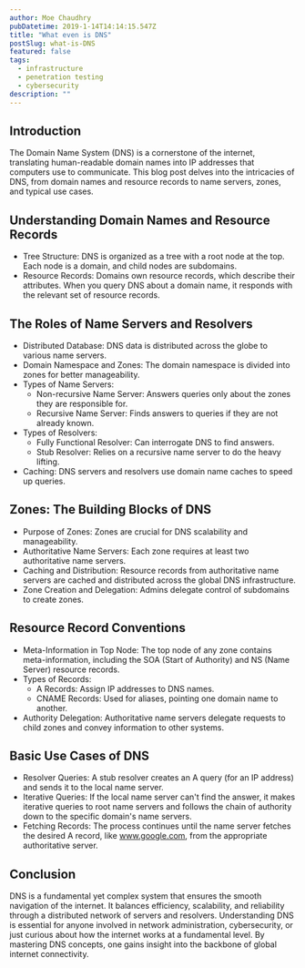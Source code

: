 ```yaml
---
author: Moe Chaudhry
pubDatetime: 2019-1-14T14:14:15.547Z
title: "What even is DNS"
postSlug: what-is-DNS
featured: false
tags:
  - infrastructure
  - penetration testing
  - cybersecurity
description: ""
---
```


## Introduction

The Domain Name System (DNS) is a cornerstone of the internet, translating human-readable domain names into IP addresses that computers use to communicate. This blog post delves into the intricacies of DNS, from domain names and resource records to name servers, zones, and typical use cases.

## Understanding Domain Names and Resource Records

- Tree Structure: DNS is organized as a tree with a root node at the top. Each node is a domain, and child nodes are subdomains.
- Resource Records: Domains own resource records, which describe their attributes. When you query DNS about a domain name, it responds with the relevant set of resource records.

## The Roles of Name Servers and Resolvers

- Distributed Database: DNS data is distributed across the globe to various name servers.
- Domain Namespace and Zones: The domain namespace is divided into zones for better manageability.
- Types of Name Servers:
  - Non-recursive Name Server: Answers queries only about the zones they are responsible for.
  - Recursive Name Server: Finds answers to queries if they are not already known.
- Types of Resolvers:
  - Fully Functional Resolver: Can interrogate DNS to find answers.
  - Stub Resolver: Relies on a recursive name server to do the heavy lifting.
- Caching: DNS servers and resolvers use domain name caches to speed up queries.

## Zones: The Building Blocks of DNS

- Purpose of Zones: Zones are crucial for DNS scalability and manageability.
- Authoritative Name Servers: Each zone requires at least two authoritative name servers.
- Caching and Distribution: Resource records from authoritative name servers are cached and distributed across the global DNS infrastructure.
- Zone Creation and Delegation: Admins delegate control of subdomains to create zones.

## Resource Record Conventions

- Meta-Information in Top Node: The top node of any zone contains meta-information, including the SOA (Start of Authority) and NS (Name Server) resource records.
- Types of Records:
  - A Records: Assign IP addresses to DNS names.
  - CNAME Records: Used for aliases, pointing one domain name to another.
- Authority Delegation: Authoritative name servers delegate requests to child zones and convey information to other systems.

## Basic Use Cases of DNS

- Resolver Queries: A stub resolver creates an A query (for an IP address) and sends it to the local name server.
- Iterative Queries: If the local name server can't find the answer, it makes iterative queries to root name servers and follows the chain of authority down to the specific domain's name servers.
- Fetching Records: The process continues until the name server fetches the desired A record, like www.google.com, from the appropriate authoritative server.

## Conclusion

DNS is a fundamental yet complex system that ensures the smooth navigation of the internet. It balances efficiency, scalability, and reliability through a distributed network of servers and resolvers. Understanding DNS is essential for anyone involved in network administration, cybersecurity, or just curious about how the internet works at a fundamental level. By mastering DNS concepts, one gains insight into the backbone of global internet connectivity.
